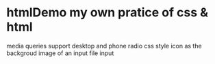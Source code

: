 # htmlDemo my own pratice of css & html 
media queries support desktop and phone
radio css style
icon as the backgroud image of an input
file input
